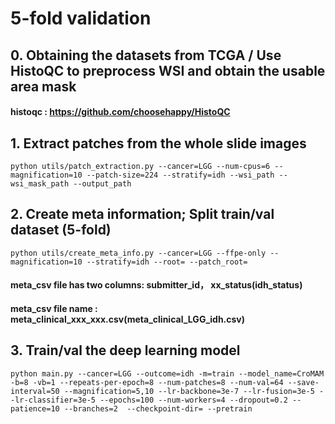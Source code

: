 # 5-fold validation

## 0. Obtaining the datasets from TCGA / Use HistoQC to preprocess WSI and obtain the usable area mask
#### histoqc : https://github.com/choosehappy/HistoQC

## 1. Extract patches from the whole slide images
```
python utils/patch_extraction.py --cancer=LGG --num-cpus=6 --magnification=10 --patch-size=224 --stratify=idh --wsi_path --wsi_mask_path --output_path
```

## 2. Create meta information; Split train/val dataset (5-fold)
```
python utils/create_meta_info.py --cancer=LGG --ffpe-only --magnification=10 --stratify=idh --root= --patch_root=
```
#### meta_csv file has two columns:  submitter_id， xx_status(idh_status)
#### meta_csv file name : meta_clinical_xxx_xxx.csv(meta_clinical_LGG_idh.csv)

## 3. Train/val the deep learning model
```
python main.py --cancer=LGG --outcome=idh -m=train --model_name=CroMAM -b=8 -vb=1 --repeats-per-epoch=8 --num-patches=8 --num-val=64 --save-interval=50 --magnification=5,10 --lr-backbone=3e-7 --lr-fusion=3e-5 --lr-classifier=3e-5 --epochs=100 --num-workers=4 --dropout=0.2 --patience=10 --branches=2  --checkpoint-dir= --pretrain
```

